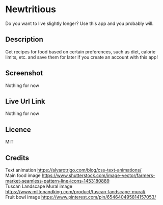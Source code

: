 # Newtritious
Do you want to live slightly longer? Use this app and you probably will.

## Description
Get recipes for food based on certain preferences, such as diet, calorie limits, etc. and save them for later if you create an account with this app!

## Screenshot
Nothing for now

## Live Url Link
Nothing for now

## Licence
MIT

## Credits
Text animation https://alvarotrigo.com/blog/css-text-animations/ <br />
Main food image https://www.shutterstock.com/image-vector/farmers-market-seamless-pattern-line-icons-1453180889 <br />
Tuscan Landscape Mural image https://www.miltonandking.com/product/tuscan-landscape-mural/ <br />
Fruit bowl image https://www.pinterest.com/pin/654640495814157053/
